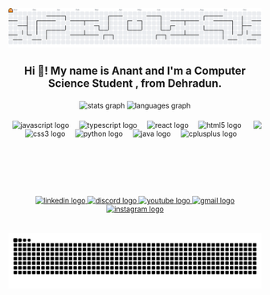 <picture>
  <source media="(prefers-color-scheme: dark)" srcset="https://raw.githubusercontent.com/anantbutola/JAVA/output/pacman-contribution-graph.svg">
  <source media="(prefers-color-scheme: light)" srcset="https://raw.githubusercontent.com/anantbutola/JAVA/output/pacman-contribution-graph.svg">
  <img alt="pacman contribution graph" src="https://raw.githubusercontent.com/anantbutola/JAVA/output/pacman-contribution-graph.svg">
</picture>



###

<h2 align="center">Hi 👋! My name is Anant and I'm a Computer Science Student , from Dehradun.</h2>

###

<div align="center">
  <img src="https://github-readme-stats.vercel.app/api?username=anantbutola&hide_title=false&hide_rank=false&show_icons=true&include_all_commits=true&count_private=true&disable_animations=false&theme=dark&locale=en&hide_border=false" height="150" alt="stats graph"  />
  <img src="https://github-readme-stats.vercel.app/api/top-langs?username=anantbutola&locale=en&hide_title=false&layout=compact&card_width=320&langs_count=5&theme=dark&hide_border=false" height="150" alt="languages graph"  />
</div>

###

<img align="right" height="150" src="https://media.giphy.com/media/v1.Y2lkPTc5MGI3NjExN3htdGJ2bW5mN3k1dTgybTFpaXRraHlxaXkxcDRwanNsamd5aTR1OCZlcD12MV9naWZzX3NlYXJjaCZjdD1n/84ZDuWVKBAnhIGXC1y/giphy.gif"  />

###

<div align="center">
  <img src="https://cdn.jsdelivr.net/gh/devicons/devicon/icons/javascript/javascript-original.svg" height="30" alt="javascript logo"  />
  <img width="12" />
  <img src="https://cdn.jsdelivr.net/gh/devicons/devicon/icons/typescript/typescript-original.svg" height="30" alt="typescript logo"  />
  <img width="12" />
  <img src="https://cdn.jsdelivr.net/gh/devicons/devicon/icons/react/react-original.svg" height="30" alt="react logo"  />
  <img width="12" />
  <img src="https://cdn.jsdelivr.net/gh/devicons/devicon/icons/html5/html5-original.svg" height="30" alt="html5 logo"  />
  <img width="12" />
  <img src="https://cdn.jsdelivr.net/gh/devicons/devicon/icons/css3/css3-original.svg" height="30" alt="css3 logo"  />
  <img width="12" />
  <img src="https://cdn.jsdelivr.net/gh/devicons/devicon/icons/python/python-original.svg" height="30" alt="python logo"  />
  <img width="12" />
  <img src="https://cdn.jsdelivr.net/gh/devicons/devicon/icons/java/java-original.svg" height="30" alt="java logo"  />
  <img width="12" />
  <img src="https://cdn.jsdelivr.net/gh/devicons/devicon/icons/cplusplus/cplusplus-original.svg" height="30" alt="cplusplus logo"  />
</div>

###

<br clear="both">

<div align="center">
  <a href="https://www.linkedin.com/in/anant-butola-b63174370?utm_source=share&utm_campaign=share_via&utm_content=profile&utm_medium=android_app" target="_blank">
    <img src="https://raw.githubusercontent.com/maurodesouza/profile-readme-generator/master/src/assets/icons/social/linkedin/default.svg" width="52" height="40" alt="linkedin logo"  />
  </a>
  <a href="https://discord.com/channels/anantbutolaa" target="_blank">
    <img src="https://raw.githubusercontent.com/maurodesouza/profile-readme-generator/master/src/assets/icons/social/discord/default.svg" width="52" height="40" alt="discord logo"  />
  </a>
  <a href="https://www.youtube.com/playlist?list=PL9gnSGHSqcnr_DxHsP7AW9ftq0AtAyYqJ" target="_blank">
    <img src="https://raw.githubusercontent.com/maurodesouza/profile-readme-generator/master/src/assets/icons/social/youtube/default.svg" width="52" height="40" alt="youtube logo"  />
  </a>
  <a href="https://mail.google.com/mail/anantbutola8" target="_blank">
    <img src="https://raw.githubusercontent.com/maurodesouza/profile-readme-generator/master/src/assets/icons/social/gmail/default.svg" width="52" height="40" alt="gmail logo"  />
  </a>
  <a href="https://www.instagram.com/annantbutola?igsh=dmE0ZTNwcmExbGJ4" target="_blank">
    <img src="https://raw.githubusercontent.com/maurodesouza/profile-readme-generator/master/src/assets/icons/social/instagram/default.svg" width="52" height="40" alt="instagram logo"  />
  </a>
</div>

###

<br clear="both">
<picture>
  <source media="(prefers-color-scheme: dark)" srcset="https://raw.githubusercontent.com/anantbutola/JAVA/output/snake-dark.svg">
  <source media="(prefers-color-scheme: light)" srcset="https://raw.githubusercontent.com/anantbutola/JAVA/output/snake.svg">
  <img alt="snake animation" src="https://raw.githubusercontent.com/anantbutola/JAVA/output/snake.svg">
</picture>

###
